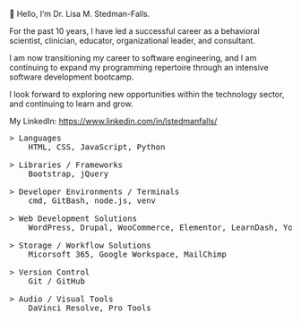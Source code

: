 <p>👋 Hello, I’m Dr. Lisa M. Stedman-Falls.</p>
<p> For the past 10 years, I have led a successful career as a behavioral scientist, clinician, educator, organizational leader, and consultant.</p>
<p> I am now transitioning my career to software engineering, and I am continuing to expand my programming repertoire through an intensive software development bootcamp.</p> 
<p> I look forward to exploring new opportunities within the technology sector, and continuing to learn and grow.</p>

My LinkedIn: https://www.linkedin.com/in/lstedmanfalls/

<pre>
> Languages
    HTML, CSS, JavaScript, Python

> Libraries / Frameworks
    Bootstrap, jQuery

> Developer Environments / Terminals
    cmd, GitBash, node.js, venv
    
> Web Development Solutions
    WordPress, Drupal, WooCommerce, Elementor, LearnDash, Yoast SEO, Google Analytics, WCAG 2.0

> Storage / Workflow Solutions
    Micorsoft 365, Google Workspace, MailChimp

> Version Control
    Git / GitHub

> Audio / Visual Tools
    DaVinci Resolve, Pro Tools
</pre>
